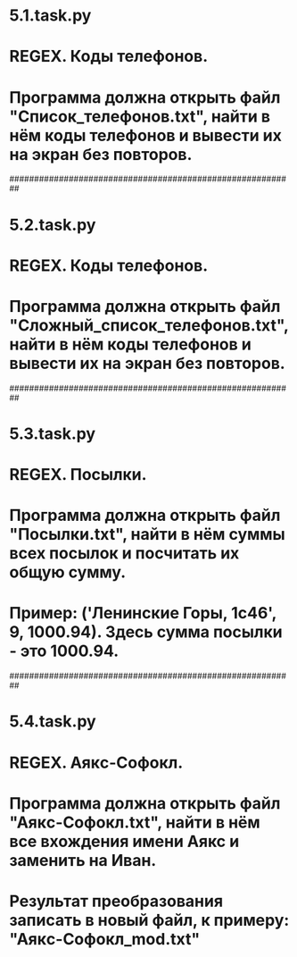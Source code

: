 # 5.1.task.py
# REGEX. Коды телефонов.
# Программа должна открыть файл "Список_телефонов.txt", найти в нём коды телефонов и вывести их на экран без повторов.  

##########################################################

# 5.2.task.py
# REGEX. Коды телефонов.
# Программа должна открыть файл "Сложный_список_телефонов.txt", найти в нём коды телефонов и вывести их на экран без повторов.  

##########################################################

# 5.3.task.py
# REGEX. Посылки.
# Программа должна открыть файл "Посылки.txt", найти в нём суммы всех посылок и посчитать их общую сумму.
# Пример: ('Ленинские Горы, 1с46', 9, 1000.94). Здесь сумма посылки - это 1000.94.

##########################################################

# 5.4.task.py
# REGEX. Аякc-Софокл.
# Программа должна открыть файл "Аякc-Софокл.txt", найти в нём все вхождения имени Аякс и заменить на Иван.
# Результат преобразования записать в новый файл, к примеру: "Аякc-Софокл_mod.txt"
